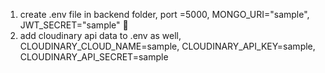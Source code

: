 1. create .env file in backend folder, port =5000, MONGO_URI="sample", JWT_SECRET="sample" 🫡
2. add cloudinary api data to .env as well, CLOUDINARY_CLOUD_NAME=sample, CLOUDINARY_API_KEY=sample, CLOUDINARY_API_SECRET=sample
